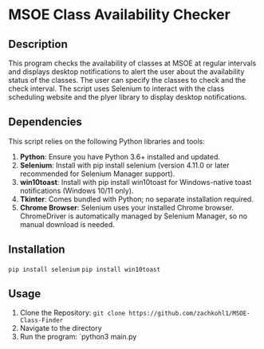 # MSOE Class Availability Checker

## Description
This program checks the availability of classes at MSOE at regular intervals and displays desktop notifications to alert the user about the availability status of the classes. The user can specify the classes to check and the check interval. The script uses Selenium to interact with the class scheduling website and the plyer library to display desktop notifications.

## Dependencies
This script relies on the following Python libraries and tools:

1. **Python**: Ensure you have Python 3.6+ installed and updated.
2. **Selenium**: Install with pip install selenium (version 4.11.0 or later recommended for Selenium Manager support).
3. **win10toast**: Install with pip install win10toast for Windows-native toast notifications (Windows 10/11 only).
4. **Tkinter**: Comes bundled with Python; no separate installation required.
5. **Chrome Browser**: Selenium uses your installed Chrome browser. ChromeDriver is automatically managed by Selenium Manager, so no manual download is needed.

## Installation
`pip install selenium`
`pip install win10toast`

## Usage
1. Clone the Repository: `git clone https://github.com/zachkohl1/MSOE-Class-Finder`
2. Navigate to the directory
3. Run the program: `python3 main.py

